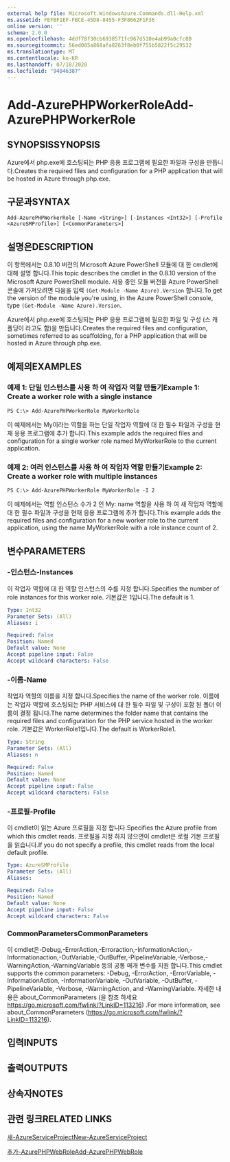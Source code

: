 ```yaml
---
external help file: Microsoft.WindowsAzure.Commands.dll-Help.xml
ms.assetid: FEFBF1EF-FBCE-45D8-8455-F3F8662F1F36
online version: ''
schema: 2.0.0
ms.openlocfilehash: 4ddf78f30cb6938571fc967d510e4ab99a0cfc80
ms.sourcegitcommit: 56ed085a868afa8263f8eb0f755b5822f5c29532
ms.translationtype: MT
ms.contentlocale: ko-KR
ms.lasthandoff: 07/18/2020
ms.locfileid: "94046387"
---
```

# <span data-ttu-id="c5311-101">Add-AzurePHPWorkerRole</span><span class="sxs-lookup"><span data-stu-id="c5311-101">Add-AzurePHPWorkerRole</span></span>

## <span data-ttu-id="c5311-102">SYNOPSIS</span><span class="sxs-lookup"><span data-stu-id="c5311-102">SYNOPSIS</span></span>
<span data-ttu-id="c5311-103">Azure에서 php.exe에 호스팅되는 PHP 응용 프로그램에 필요한 파일과 구성을 만듭니다.</span><span class="sxs-lookup"><span data-stu-id="c5311-103">Creates the required files and configuration for a PHP application that will be hosted in Azure through php.exe.</span></span>

## <span data-ttu-id="c5311-104">구문과</span><span class="sxs-lookup"><span data-stu-id="c5311-104">SYNTAX</span></span>

```
Add-AzurePHPWorkerRole [-Name <String>] [-Instances <Int32>] [-Profile <AzureSMProfile>] [<CommonParameters>]
```

## <span data-ttu-id="c5311-105">설명은</span><span class="sxs-lookup"><span data-stu-id="c5311-105">DESCRIPTION</span></span>
<span data-ttu-id="c5311-106">이 항목에서는 0.8.10 버전의 Microsoft Azure PowerShell 모듈에 대 한 cmdlet에 대해 설명 합니다.</span><span class="sxs-lookup"><span data-stu-id="c5311-106">This topic describes the cmdlet in the 0.8.10 version of the Microsoft Azure PowerShell module.</span></span>
<span data-ttu-id="c5311-107">사용 중인 모듈 버전을 Azure PowerShell 콘솔에 가져오려면 다음을 입력 `(Get-Module -Name Azure).Version` 합니다.</span><span class="sxs-lookup"><span data-stu-id="c5311-107">To get the version of the module you're using, in the Azure PowerShell console, type `(Get-Module -Name Azure).Version`.</span></span>

<span data-ttu-id="c5311-108">Azure에서 php.exe에 호스팅되는 PHP 응용 프로그램에 필요한 파일 및 구성 (스 캐 폴딩이 라고도 함)을 만듭니다.</span><span class="sxs-lookup"><span data-stu-id="c5311-108">Creates the required files and configuration, sometimes referred to as scaffolding, for a PHP application that will be hosted in Azure through php.exe.</span></span>

## <span data-ttu-id="c5311-109">예제의</span><span class="sxs-lookup"><span data-stu-id="c5311-109">EXAMPLES</span></span>

### <span data-ttu-id="c5311-110">예제 1: 단일 인스턴스를 사용 하 여 작업자 역할 만들기</span><span class="sxs-lookup"><span data-stu-id="c5311-110">Example 1: Create a worker role with a single instance</span></span>
```
PS C:\> Add-AzurePHPWorkerRole MyWorkerRole
```

<span data-ttu-id="c5311-111">이 예제에서는 My이라는 역할을 하는 단일 작업자 역할에 대 한 필수 파일과 구성을 현재 응용 프로그램에 추가 합니다.</span><span class="sxs-lookup"><span data-stu-id="c5311-111">This example adds the required files and configuration for a single worker role named MyWorkerRole to the current application.</span></span>

### <span data-ttu-id="c5311-112">예제 2: 여러 인스턴스를 사용 하 여 작업자 역할 만들기</span><span class="sxs-lookup"><span data-stu-id="c5311-112">Example 2: Create a worker role with multiple instances</span></span>
```
PS C:\> Add-AzurePHPWorkerRole MyWorkerRole -I 2
```

<span data-ttu-id="c5311-113">이 예제에서는 역할 인스턴스 수가 2 인 My: name 역할을 사용 하 여 새 작업자 역할에 대 한 필수 파일과 구성을 현재 응용 프로그램에 추가 합니다.</span><span class="sxs-lookup"><span data-stu-id="c5311-113">This example adds the required files and configuration for a new worker role to the current application, using the name MyWorkerRole with a role instance count of 2.</span></span>

## <span data-ttu-id="c5311-114">변수</span><span class="sxs-lookup"><span data-stu-id="c5311-114">PARAMETERS</span></span>

### <span data-ttu-id="c5311-115">-인스턴스</span><span class="sxs-lookup"><span data-stu-id="c5311-115">-Instances</span></span>
<span data-ttu-id="c5311-116">이 작업자 역할에 대 한 역할 인스턴스의 수를 지정 합니다.</span><span class="sxs-lookup"><span data-stu-id="c5311-116">Specifies the number of role instances for this worker role.</span></span>
<span data-ttu-id="c5311-117">기본값은 1입니다.</span><span class="sxs-lookup"><span data-stu-id="c5311-117">The default is 1.</span></span>

```yaml
Type: Int32
Parameter Sets: (All)
Aliases: i

Required: False
Position: Named
Default value: None
Accept pipeline input: False
Accept wildcard characters: False
```

### <span data-ttu-id="c5311-118">-이름</span><span class="sxs-lookup"><span data-stu-id="c5311-118">-Name</span></span>
<span data-ttu-id="c5311-119">작업자 역할의 이름을 지정 합니다.</span><span class="sxs-lookup"><span data-stu-id="c5311-119">Specifies the name of the worker role.</span></span>
<span data-ttu-id="c5311-120">이름에는 작업자 역할에 호스팅되는 PHP 서비스에 대 한 필수 파일 및 구성이 포함 된 폴더 이름이 결정 됩니다.</span><span class="sxs-lookup"><span data-stu-id="c5311-120">The name determines the folder name that contains the required files and configuration for the PHP service hosted in the worker role.</span></span>
<span data-ttu-id="c5311-121">기본값은 WorkerRole1입니다.</span><span class="sxs-lookup"><span data-stu-id="c5311-121">The default is WorkerRole1.</span></span>

```yaml
Type: String
Parameter Sets: (All)
Aliases: n

Required: False
Position: Named
Default value: None
Accept pipeline input: False
Accept wildcard characters: False
```

### <span data-ttu-id="c5311-122">-프로필</span><span class="sxs-lookup"><span data-stu-id="c5311-122">-Profile</span></span>
<span data-ttu-id="c5311-123">이 cmdlet이 읽는 Azure 프로필을 지정 합니다.</span><span class="sxs-lookup"><span data-stu-id="c5311-123">Specifies the Azure profile from which this cmdlet reads.</span></span>
<span data-ttu-id="c5311-124">프로필을 지정 하지 않으면이 cmdlet은 로컬 기본 프로필을 읽습니다.</span><span class="sxs-lookup"><span data-stu-id="c5311-124">If you do not specify a profile, this cmdlet reads from the local default profile.</span></span>

```yaml
Type: AzureSMProfile
Parameter Sets: (All)
Aliases: 

Required: False
Position: Named
Default value: None
Accept pipeline input: False
Accept wildcard characters: False
```

### <span data-ttu-id="c5311-125">CommonParameters</span><span class="sxs-lookup"><span data-stu-id="c5311-125">CommonParameters</span></span>
<span data-ttu-id="c5311-126">이 cmdlet은-Debug,-ErrorAction,-Erroraction,-InformationAction,-Informationaction,-OutVariable,-OutBuffer,-PipelineVariable,-Verbose,-WarningAction,-WarningVariable 등의 공통 매개 변수를 지원 합니다.</span><span class="sxs-lookup"><span data-stu-id="c5311-126">This cmdlet supports the common parameters: -Debug, -ErrorAction, -ErrorVariable, -InformationAction, -InformationVariable, -OutVariable, -OutBuffer, -PipelineVariable, -Verbose, -WarningAction, and -WarningVariable.</span></span> <span data-ttu-id="c5311-127">자세한 내용은 about_CommonParameters (을 참조 하세요 https://go.microsoft.com/fwlink/?LinkID=113216) .</span><span class="sxs-lookup"><span data-stu-id="c5311-127">For more information, see about_CommonParameters (https://go.microsoft.com/fwlink/?LinkID=113216).</span></span>

## <span data-ttu-id="c5311-128">입력</span><span class="sxs-lookup"><span data-stu-id="c5311-128">INPUTS</span></span>

## <span data-ttu-id="c5311-129">출력</span><span class="sxs-lookup"><span data-stu-id="c5311-129">OUTPUTS</span></span>

## <span data-ttu-id="c5311-130">상속자</span><span class="sxs-lookup"><span data-stu-id="c5311-130">NOTES</span></span>

## <span data-ttu-id="c5311-131">관련 링크</span><span class="sxs-lookup"><span data-stu-id="c5311-131">RELATED LINKS</span></span>

[<span data-ttu-id="c5311-132">새-AzureServiceProject</span><span class="sxs-lookup"><span data-stu-id="c5311-132">New-AzureServiceProject</span></span>](./New-AzureServiceProject.md)

[<span data-ttu-id="c5311-133">추가-AzurePHPWebRole</span><span class="sxs-lookup"><span data-stu-id="c5311-133">Add-AzurePHPWebRole</span></span>](./Add-AzurePHPWebRole.md)


